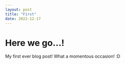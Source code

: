 ```yaml
---
layout: post
title: "First"
date: 2022-12-17
---
```

# Here we go...!
My first ever blog post! What a momentous occasion! :D
